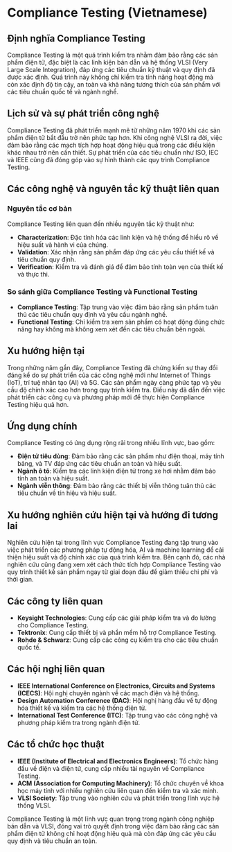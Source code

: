 # Compliance Testing (Vietnamese)

## Định nghĩa Compliance Testing

Compliance Testing là một quá trình kiểm tra nhằm đảm bảo rằng các sản phẩm điện tử, đặc biệt là các linh kiện bán dẫn và hệ thống VLSI (Very Large Scale Integration), đáp ứng các tiêu chuẩn kỹ thuật và quy định đã được xác định. Quá trình này không chỉ kiểm tra tính năng hoạt động mà còn xác định độ tin cậy, an toàn và khả năng tương thích của sản phẩm với các tiêu chuẩn quốc tế và ngành nghề.

## Lịch sử và sự phát triển công nghệ

Compliance Testing đã phát triển mạnh mẽ từ những năm 1970 khi các sản phẩm điện tử bắt đầu trở nên phức tạp hơn. Khi công nghệ VLSI ra đời, việc đảm bảo rằng các mạch tích hợp hoạt động hiệu quả trong các điều kiện khác nhau trở nên cần thiết. Sự phát triển của các tiêu chuẩn như ISO, IEC và IEEE cũng đã đóng góp vào sự hình thành các quy trình Compliance Testing.

## Các công nghệ và nguyên tắc kỹ thuật liên quan

### Nguyên tắc cơ bản

Compliance Testing liên quan đến nhiều nguyên tắc kỹ thuật như:

- **Characterization**: Đặc tính hóa các linh kiện và hệ thống để hiểu rõ về hiệu suất và hành vi của chúng.
- **Validation**: Xác nhận rằng sản phẩm đáp ứng các yêu cầu thiết kế và tiêu chuẩn quy định.
- **Verification**: Kiểm tra và đánh giá để đảm bảo tính toàn vẹn của thiết kế và thực thi.

### So sánh giữa Compliance Testing và Functional Testing

- **Compliance Testing**: Tập trung vào việc đảm bảo rằng sản phẩm tuân thủ các tiêu chuẩn quy định và yêu cầu ngành nghề.
- **Functional Testing**: Chỉ kiểm tra xem sản phẩm có hoạt động đúng chức năng hay không mà không xem xét đến các tiêu chuẩn bên ngoài.

## Xu hướng hiện tại

Trong những năm gần đây, Compliance Testing đã chứng kiến sự thay đổi đáng kể do sự phát triển của các công nghệ mới như Internet of Things (IoT), trí tuệ nhân tạo (AI) và 5G. Các sản phẩm ngày càng phức tạp và yêu cầu độ chính xác cao hơn trong quy trình kiểm tra. Điều này đã dẫn đến việc phát triển các công cụ và phương pháp mới để thực hiện Compliance Testing hiệu quả hơn.

## Ứng dụng chính

Compliance Testing có ứng dụng rộng rãi trong nhiều lĩnh vực, bao gồm:

- **Điện tử tiêu dùng**: Đảm bảo rằng các sản phẩm như điện thoại, máy tính bảng, và TV đáp ứng các tiêu chuẩn an toàn và hiệu suất.
- **Ngành ô tô**: Kiểm tra các linh kiện điện tử trong xe hơi nhằm đảm bảo tính an toàn và hiệu suất.
- **Ngành viễn thông**: Đảm bảo rằng các thiết bị viễn thông tuân thủ các tiêu chuẩn về tín hiệu và hiệu suất.

## Xu hướng nghiên cứu hiện tại và hướng đi tương lai

Nghiên cứu hiện tại trong lĩnh vực Compliance Testing đang tập trung vào việc phát triển các phương pháp tự động hóa, AI và machine learning để cải thiện hiệu suất và độ chính xác của quá trình kiểm tra. Bên cạnh đó, các nhà nghiên cứu cũng đang xem xét cách thức tích hợp Compliance Testing vào quy trình thiết kế sản phẩm ngay từ giai đoạn đầu để giảm thiểu chi phí và thời gian.

## Các công ty liên quan

- **Keysight Technologies**: Cung cấp các giải pháp kiểm tra và đo lường cho Compliance Testing.
- **Tektronix**: Cung cấp thiết bị và phần mềm hỗ trợ Compliance Testing.
- **Rohde & Schwarz**: Cung cấp các công cụ kiểm tra cho các tiêu chuẩn quốc tế.

## Các hội nghị liên quan

- **IEEE International Conference on Electronics, Circuits and Systems (ICECS)**: Hội nghị chuyên ngành về các mạch điện và hệ thống.
- **Design Automation Conference (DAC)**: Hội nghị hàng đầu về tự động hóa thiết kế và kiểm tra các hệ thống điện tử.
- **International Test Conference (ITC)**: Tập trung vào các công nghệ và phương pháp kiểm tra trong ngành điện tử.

## Các tổ chức học thuật

- **IEEE (Institute of Electrical and Electronics Engineers)**: Tổ chức hàng đầu về điện và điện tử, cung cấp nhiều tài nguyên về Compliance Testing.
- **ACM (Association for Computing Machinery)**: Tổ chức chuyên về khoa học máy tính với nhiều nghiên cứu liên quan đến kiểm tra và xác minh.
- **VLSI Society**: Tập trung vào nghiên cứu và phát triển trong lĩnh vực hệ thống VLSI.

Compliance Testing là một lĩnh vực quan trọng trong ngành công nghiệp bán dẫn và VLSI, đóng vai trò quyết định trong việc đảm bảo rằng các sản phẩm điện tử không chỉ hoạt động hiệu quả mà còn đáp ứng các yêu cầu quy định và tiêu chuẩn an toàn.